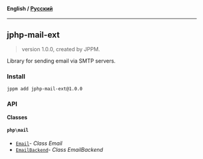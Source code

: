 #### **English** / [Русский](README.ru.md)

---

## jphp-mail-ext
> version 1.0.0, created by JPPM.

Library for sending email via SMTP servers.

### Install
```
jppm add jphp-mail-ext@1.0.0
```

### API
**Classes**

#### `php\mail`

- [`Email`](https://github.com/jphp-compiler/jphp/blob/master/exts/jphp-mail-ext/api-docs/classes/php/mail/Email.md)- _Class Email_
- [`EmailBackend`](https://github.com/jphp-compiler/jphp/blob/master/exts/jphp-mail-ext/api-docs/classes/php/mail/EmailBackend.md)- _Class EmailBackend_